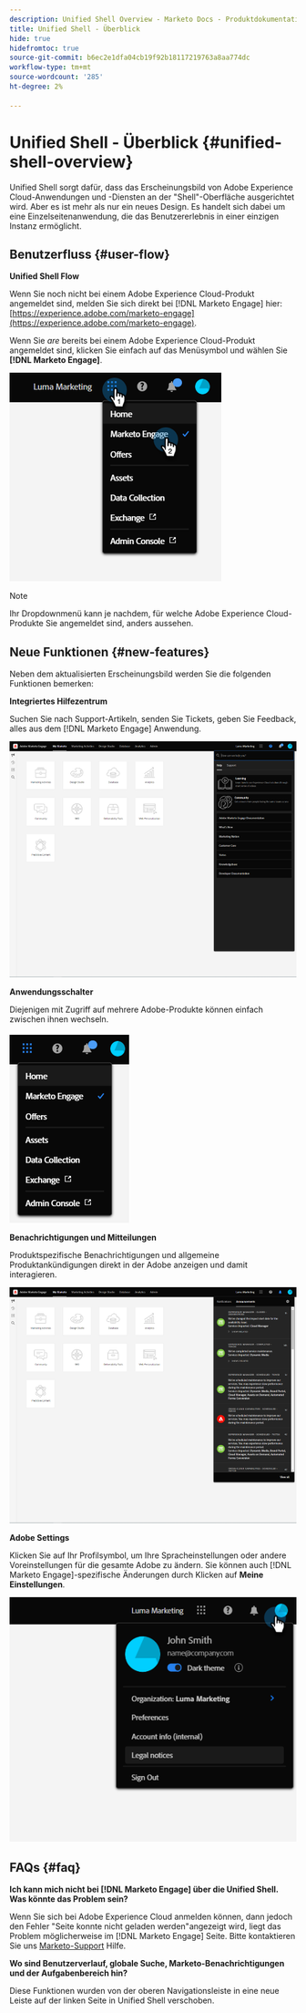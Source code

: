 ```yaml
---
description: Unified Shell Overview - Marketo Docs - Produktdokumentation
title: Unified Shell - Überblick
hide: true
hidefromtoc: true
source-git-commit: b6ec2e1dfa04cb19f92b18117219763a8aa774dc
workflow-type: tm+mt
source-wordcount: '285'
ht-degree: 2%

---
```


# Unified Shell - Überblick {#unified-shell-overview}

Unified Shell sorgt dafür, dass das Erscheinungsbild von Adobe Experience Cloud-Anwendungen und -Diensten an der &quot;Shell&quot;-Oberfläche ausgerichtet wird. Aber es ist mehr als nur ein neues Design. Es handelt sich dabei um eine Einzelseitenanwendung, die das Benutzererlebnis in einer einzigen Instanz ermöglicht.

## Benutzerfluss {#user-flow}

**Unified Shell Flow**

Wenn Sie noch nicht bei einem Adobe Experience Cloud-Produkt angemeldet sind, melden Sie sich direkt bei [!DNL Marketo Engage] hier: [https://experience.adobe.com/marketo-engage](https://experience.adobe.com/marketo-engage).

Wenn Sie _are_ bereits bei einem Adobe Experience Cloud-Produkt angemeldet sind, klicken Sie einfach auf das Menüsymbol und wählen Sie **[!DNL Marketo Engage]**.

![](assets/unified-shell-overview-1.png)

>[!NOTE]
>
>Ihr Dropdownmenü kann je nachdem, für welche Adobe Experience Cloud-Produkte Sie angemeldet sind, anders aussehen.

## Neue Funktionen {#new-features}

Neben dem aktualisierten Erscheinungsbild werden Sie die folgenden Funktionen bemerken:

**Integriertes Hilfezentrum**

Suchen Sie nach Support-Artikeln, senden Sie Tickets, geben Sie Feedback, alles aus dem [!DNL Marketo Engage] Anwendung.

![](assets/unified-shell-overview-2.png)

**Anwendungsschalter**

Diejenigen mit Zugriff auf mehrere Adobe-Produkte können einfach zwischen ihnen wechseln.

![](assets/unified-shell-overview-3.png)

**Benachrichtigungen und Mitteilungen**

Produktspezifische Benachrichtigungen und allgemeine Produktankündigungen direkt in der Adobe anzeigen und damit interagieren.

![](assets/unified-shell-overview-4.png)

**Adobe Settings**

Klicken Sie auf Ihr Profilsymbol, um Ihre Spracheinstellungen oder andere Voreinstellungen für die gesamte Adobe zu ändern. Sie können auch [!DNL Marketo Engage]-spezifische Änderungen durch Klicken auf **Meine Einstellungen**.

![](assets/unified-shell-overview-5.png)

## FAQs {#faq}

**Ich kann mich nicht bei [!DNL Marketo Engage] über die Unified Shell. Was könnte das Problem sein?**

Wenn Sie sich bei Adobe Experience Cloud anmelden können, dann jedoch den Fehler &quot;Seite konnte nicht geladen werden&quot;angezeigt wird, liegt das Problem möglicherweise im [!DNL Marketo Engage] Seite. Bitte kontaktieren Sie uns [Marketo-Support](https://nation.marketo.com/t5/support/ct-p/Support) Hilfe.

**Wo sind Benutzerverlauf, globale Suche, Marketo-Benachrichtigungen und der Aufgabenbereich hin?**

Diese Funktionen wurden von der oberen Navigationsleiste in eine neue Leiste auf der linken Seite in Unified Shell verschoben.
